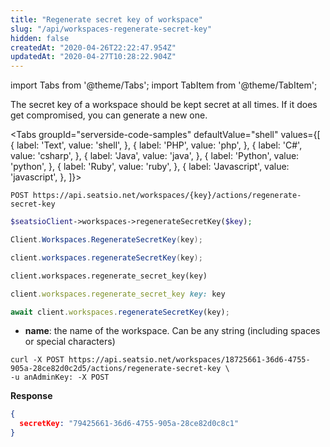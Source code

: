 ```yaml
---
title: "Regenerate secret key of workspace"
slug: "/api/workspaces-regenerate-secret-key"
hidden: false
createdAt: "2020-04-26T22:22:47.954Z"
updatedAt: "2020-04-27T10:28:22.904Z"
---
```


import Tabs from '@theme/Tabs';
import TabItem from '@theme/TabItem';

The secret key of a workspace should be kept secret at all times. If it does get compromised, you can generate a new one.



<Tabs 
  groupId="serverside-code-samples"
  defaultValue="shell"
  values={[
{ label: 'Text', value: 'shell', },
{ label: 'PHP', value: 'php', },
{ label: 'C#', value: 'csharp', },
{ label: 'Java', value: 'java', },
{ label: 'Python', value: 'python', },
{ label: 'Ruby', value: 'ruby', },
{ label: 'Javascript', value: 'javascript', },
]}>
<TabItem value='shell'>

```shell
POST https://api.seatsio.net/workspaces/{key}/actions/regenerate-secret-key
```

</TabItem>
<TabItem value='php'>

```php
$seatsioClient->workspaces->regenerateSecretKey($key);
```

</TabItem>
<TabItem value='csharp'>

```csharp
Client.Workspaces.RegenerateSecretKey(key);

```

</TabItem>
<TabItem value='java'>

```java
client.workspaces.regenerateSecretKey(key);
```

</TabItem>
<TabItem value='python'>

```python
client.workspaces.regenerate_secret_key(key)
```

</TabItem>
<TabItem value='ruby'>

```ruby
client.workspaces.regenerate_secret_key key: key
```

</TabItem>
<TabItem value='javascript'>

```javascript
await client.workspaces.regenerateSecretKey(key);

```

</TabItem>
</Tabs>



* **name**: the name of the workspace. Can be any string (including spaces or special characters)

```shell
curl -X POST https://api.seatsio.net/workspaces/18725661-36d6-4755-905a-28ce82d0c2d5/actions/regenerate-secret-key \
-u anAdminKey: -X POST
```

**Response**

```json
{
  secretKey: "79425661-36d6-4755-905a-28ce82d0c8c1"
}
```

